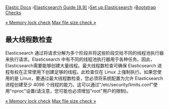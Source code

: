 

[Elastic Docs](/guide/) ›[Elasticsearch Guide [8.9]](index.md) ›[Set up
Elasticsearch](setup.md) ›[Bootstrap Checks](bootstrap-checks.md)

[« Memory lock check](_memory_lock_check.md) [Max file size check
»](_max_file_size_check.md)

## 最大线程数检查

Elasticsearch 通过将请求分解为多个阶段并将这些阶段交给不同的线程池执行器来执行请求。Elasticsearch 中有不同的线程池执行器用于各种任务。因此，Elasticsearch需要能够创建大量线程。最大线程数检查可确保 Elasticsearch 进程有权在正常使用下创建足够的线程。此检查仅在 Linux 上强制执行。如果您使用的是 Linux，要通过最大线程数检查，您必须将系统配置为允许 Elasticsearch 进程创建至少 4096 个线程的能力。这可以通过"/etc/security/limits.conf"使用"nproc"设置(请注意，您可能也必须增加"root"用户的限制)。

[« Memory lock check](_memory_lock_check.md) [Max file size check
»](_max_file_size_check.md)
